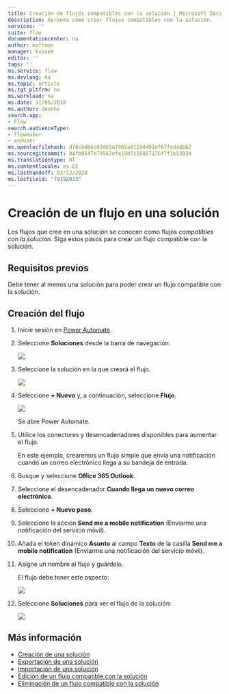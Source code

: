 ```yaml
---
title: Creación de flujos compatibles con la solución | Microsoft Docs
description: Aprenda cómo crear flujos compatibles con la solución.
services: ''
suite: flow
documentationcenter: na
author: msftman
manager: kvivek
editor: ''
tags: ''
ms.service: flow
ms.devlang: na
ms.topic: article
ms.tgt_pltfrm: na
ms.workload: na
ms.date: 11/05/2018
ms.author: deonhe
search.app:
- Flow
search.audienceType:
- flowmaker
- enduser
ms.openlocfilehash: d74cbdb6c03d65a7902a81194491ef67feda6bb2
ms.sourcegitcommit: 84fb0547e79567efa19d7c16857176f7f1b53934
ms.translationtype: HT
ms.contentlocale: es-ES
ms.lasthandoff: 03/12/2020
ms.locfileid: "79192033"
---
```

# <a name="create-a-flow-in-a-solution"></a>Creación de un flujo en una solución


Los flujos que cree en una solución se conocen como flujos *compatibles con la solución*. Siga estos pasos para crear un flujo compatible con la solución.

## <a name="prerequisites"></a>Requisitos previos

Debe tener al menos una solución para poder crear un flujo compatible con la solución.

## <a name="create-the-flow"></a>Creación del flujo 

1. Inicie sesión en [Power Automate](https://flow.microsoft.com).
1. Seleccione **Soluciones** desde la barra de navegación.

   ![](./media/create-flow-solution/select-solutions-from-left-nav.png)

1. Seleccione la solución en la que creará el flujo.

   ![](./media/create-flow-solution/new-solution-created.png)

1. Seleccione **+ Nuevo** y, a continuación, seleccione **Flujo**.

   ![](./media/create-flow-solution/select-new-flow.png)

   Se abre Power Automate.

1. Utilice los conectores y desencadenadores disponibles para aumentar el flujo.

   En este ejemplo, crearemos un flujo simple que envía una notificación cuando un correo electrónico llega a su bandeja de entrada.
1. Busque y seleccione **Office 365 Outlook**.
1. Seleccione el desencadenador **Cuando llega un nuevo correo electrónico**.
1. Seleccione **+ Nuevo paso**.
1. Seleccione la acción **Send me a mobile notification** (Enviarme una notificación del servicio móvil).
1. Añada el token dinámico **Asunto** al campo **Texto** de la casilla **Send me a mobile notification** (Enviarme una notificación del servicio móvil).
1. Asigne un nombre al flujo y guárdelo.

   El flujo debe tener este aspecto:

   ![](./media/create-flow-solution/new-email-notification-flow.png)
   
1. Seleccione **Soluciones** para ver el flujo de la solución:

   ![](./media/create-flow-solution/new-flow-inside-solution.png)

## <a name="learn-more"></a>Más información

* [Creación de una solución](./overview-solution-flows.md)
* [Exportación de una solución](./export-flow-solution.md)
* [Importación de una solución](./import-flow-solution.md)
* [Edición de un flujo compatible con la solución](./edit-solution-aware-flow.md)
* [Eliminación de un flujo compatible con la solución](./remove-solution-aware-flow.md)
